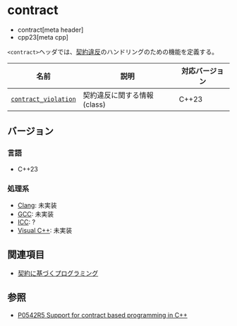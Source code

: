 # contract
* contract[meta header]
* cpp23[meta cpp]

`<contract>`ヘッダでは、[契約違反](/lang/cpp23/contract-based_programming.md)のハンドリングのための機能を定義する。

| 名前 | 説明 | 対応バージョン |
|------|------|----------------|
| [`contract_violation`](contract/contract_violation.md) | 契約違反に関する情報 (class) | C++23 |

## バージョン
### 言語
- C++23

### 処理系
- [Clang](/implementation.md#clang): 未実装
- [GCC](/implementation.md#gcc): 未実装
- [ICC](/implementation.md#icc): ?
- [Visual C++](/implementation.md#visual_cpp): 未実装

## 関連項目
- [契約に基づくプログラミング](/lang/cpp20/contract-based_programming.md)

## 参照
- [P0542R5 Support for contract based programming in C++](http://www.open-std.org/jtc1/sc22/wg21/docs/papers/2018/p0542r5.html)
